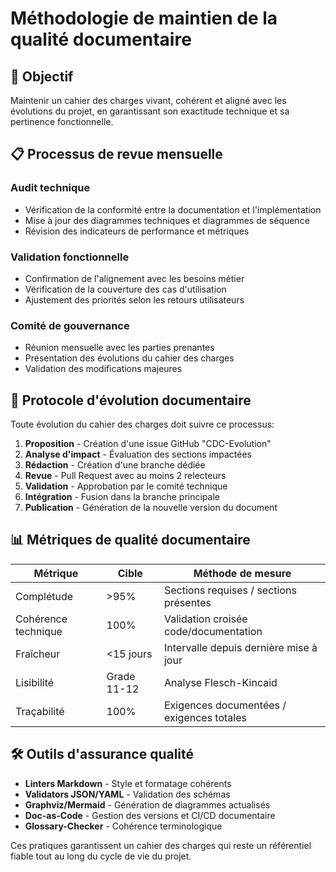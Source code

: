 # Méthodologie de maintien de la qualité documentaire

## 🎯 Objectif

Maintenir un cahier des charges vivant, cohérent et aligné avec les évolutions du projet, en garantissant son exactitude technique et sa pertinence fonctionnelle.

## 📋 Processus de revue mensuelle

### Audit technique
- Vérification de la conformité entre la documentation et l'implémentation
- Mise à jour des diagrammes techniques et diagrammes de séquence
- Révision des indicateurs de performance et métriques

### Validation fonctionnelle
- Confirmation de l'alignement avec les besoins métier
- Vérification de la couverture des cas d'utilisation
- Ajustement des priorités selon les retours utilisateurs

### Comité de gouvernance
- Réunion mensuelle avec les parties prenantes
- Présentation des évolutions du cahier des charges
- Validation des modifications majeures

## 🔄 Protocole d'évolution documentaire

Toute évolution du cahier des charges doit suivre ce processus:

1. **Proposition** - Création d'une issue GitHub "CDC-Evolution"
2. **Analyse d'impact** - Évaluation des sections impactées
3. **Rédaction** - Création d'une branche dédiée
4. **Revue** - Pull Request avec au moins 2 relecteurs
5. **Validation** - Approbation par le comité technique
6. **Intégration** - Fusion dans la branche principale
7. **Publication** - Génération de la nouvelle version du document

## 📊 Métriques de qualité documentaire

| Métrique | Cible | Méthode de mesure |
|----------|-------|-------------------|
| Complétude | >95% | Sections requises / sections présentes |
| Cohérence technique | 100% | Validation croisée code/documentation |
| Fraîcheur | <15 jours | Intervalle depuis dernière mise à jour |
| Lisibilité | Grade 11-12 | Analyse Flesch-Kincaid |
| Traçabilité | 100% | Exigences documentées / exigences totales |

## 🛠️ Outils d'assurance qualité

- **Linters Markdown** - Style et formatage cohérents
- **Validators JSON/YAML** - Validation des schémas
- **Graphviz/Mermaid** - Génération de diagrammes actualisés
- **Doc-as-Code** - Gestion des versions et CI/CD documentaire
- **Glossary-Checker** - Cohérence terminologique

Ces pratiques garantissent un cahier des charges qui reste un référentiel fiable tout au long du cycle de vie du projet.

